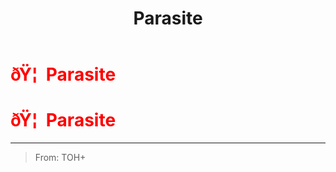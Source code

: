 ﻿---
lang: en-US
title: Parasite
prev: Crewpostor
next: Refugee
---
# <font color="red">ðŸ¦  <b>Parasite</b></font> <Badge text="Madmate" type="tip" vertical="middle"/>
# <font color="red">ðŸ¦  <b>Parasite</b></font> <Badge text="Madmate" type="tip" vertical="middle"/>
---

> From: TOH+

